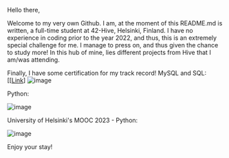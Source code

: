 

Hello there,

Welcome to my very own Github. I am, at the moment of this README.md is written, a full-time student at 42-Hive, Helsinki, Finland. 
I have no experience in coding prior to the year 2022, and thus, this is an extremely special challenge for me. I manage to press on, and thus given the chance to study more!
In this hub of mine, lies different projects from Hive that I am/was attending. 

Finally, I have some certification for my track record!
MySQL and SQL:
[[[Link](https://github.com/Minhtran2904/Minhtran2904/assets/97359403/04351c7c-539d-4102-8e8e-21d61a8a232b)]
![image](https://github.com/Minhtran2904/Minhtran2904/assets/97359403/04351c7c-539d-4102-8e8e-21d61a8a232b)

Python:

![image](https://github.com/Minhtran2904/Minhtran2904/assets/97359403/c4468fb7-77db-45e4-aad7-3891c26e4d1d)

University of Helsinki's MOOC 2023 - Python: 

![image](https://github.com/Minhtran2904/Minhtran2904/assets/97359403/de88de71-dba5-45e4-8edf-2290c773f27f)

Enjoy your stay!


<!---
Minhtran2904/Minhtran2904 is a ✨ special ✨ repository because its `README.md` (this file) appears on your GitHub profile.
You can click the Preview link to take a look at your changes.

- 👋 Hi, I’m @Minhtran2904
- 👀 I’m interested in ...
- 🌱 I’m currently learning ...
- 💞️ I’m looking to collaborate on ...
- 📫 How to reach me ...

--->
